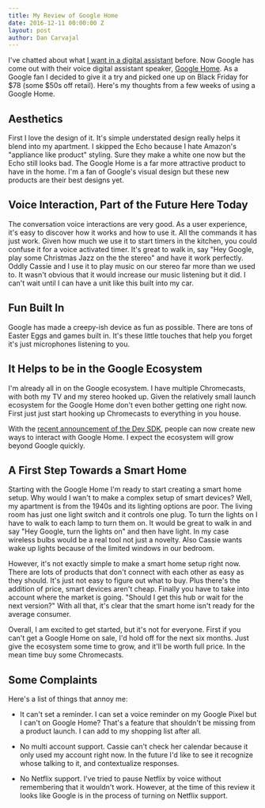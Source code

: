 ```yaml
---
title: My Review of Google Home
date: 2016-12-11 00:00:00 Z
layout: post
author: Dan Carvajal
---
```


I've chatted about what [I want in a digital assistant](http://dancarvajal.com/2016/01/10/On-Chatbots.html) before. Now Google has come out with their voice digital assistant  speaker, [Google Home](https://madeby.google.com/home/). As a Google fan I decided to give it a try and picked one up on Black Friday for $78 (some $50s off retail). Here's my thoughts from a few weeks of using a Google Home.

## Aesthetics

First I love the design of it. It's simple understated design really helps it blend into my apartment. I skipped the Echo because I hate Amazon's "appliance like product" styling. Sure they make a white one now but the Echo still looks bad. The Google Home is a far more attractive product to have in the home. I'm a fan of Google's visual design but these new products are their best designs yet.

## Voice Interaction, Part of the Future Here Today

The conversation voice interactions are very good. As a user experience, it's easy to discover how it works and how to use it. All the commands it has just work. Given how much we use it to start timers in the kitchen, you could confuse it for a voice activated timer.  It's great to walk in, say "Hey Google, play some Christmas Jazz on the the stereo" and have it work perfectly. Oddly Cassie and I use it to play music on our stereo far more than we used to. It wasn't obvious that it would increase our music listening but it did. I can't wait until I can have a unit like this built into my car.

## Fun Built In

Google has made a creepy-ish device as fun as possible. There are tons of Easter Eggs and games built in. It's these little touches that help you forget it's just microphones listening to you.

## It Helps to be in the Google Ecosystem

I'm already all in on the Google ecosystem. I have multiple Chromecasts, with both my TV and my stereo hooked up. Given the relatively small launch ecosystem for the Google Home don't even bother getting one right now. First just just start hooking up Chromecasts to everything in you house.

With the [recent announcement of the Dev SDK](http://www.androidpolice.com/2016/12/08/actions-on-google-opens-to-the-public-developers-now-free-to-create-custom-voice-actions-for-google-assistant/), people can now create new ways to interact with Google Home. I expect the ecosystem will grow beyond Google quickly.

## A First Step Towards a Smart Home

Starting with the Google Home I'm ready to start creating a smart home setup. Why would I wan't to make a complex setup of smart devices? Well, my apartment is from the 1940s and its lighting options are poor. The living room has just one light switch and it controls one plug. To turn the lights on I have to walk to each lamp to turn them on. It would be great to walk in and say "Hey Google, turn the lights on" and then have light. In my case wireless bulbs would be a real tool not just a novelty. Also Cassie wants wake up lights because of the limited windows in our bedroom.

However, it's not exactly simple to make a smart home setup right now. There are lots of products that don't connect with each other as easy as they should. It's just not easy to figure out what to buy. Plus there's the addition of price, smart devices aren't cheap. Finally you have to take into account where the market is going. "Should I get this hub or wait for the next version?" With all that, it's clear that the smart home isn't ready for the average consumer.

Overall, I am excited to get started, but it's not for everyone. First if you can't get a Google Home on sale, I'd hold off for the next six months. Just give the ecosystem some time to grow, and it'll be worth full price. In the mean time buy some Chromecasts.

## Some Complaints

Here's a list of things that annoy me:

* It can't set a reminder. I can set a voice reminder on my Google Pixel but I can't on Google Home? That's a feature that shouldn't be missing from a product launch. I can add to my shopping list after all.

* No multi account support. Cassie can't check her calendar because it only used my account right now. In the future I'd like to see it recognize whose talking to it, and contextualize responses.

* No Netflix support. I've tried to pause Netflix by voice without remembering that it wouldn't work. However, at the time of this review it looks like Google is in the process of turning on Netflix support.
